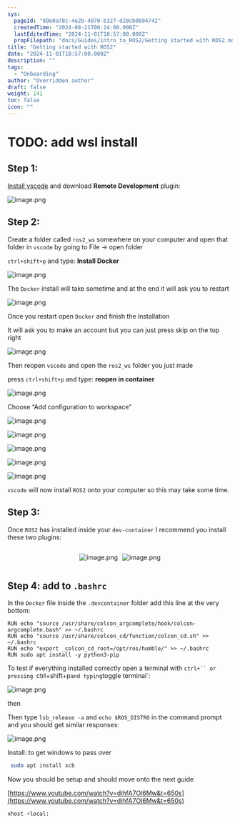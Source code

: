 ```yaml
---
sys:
  pageId: "89e0a78c-4e2b-4070-b327-d28cb0694742"
  createdTime: "2024-08-21T00:24:00.000Z"
  lastEditedTime: "2024-11-01T18:57:00.000Z"
  propFilepath: "docs/Guides/intro_to_ROS2/Getting started with ROS2.md"
title: "Getting started with ROS2"
date: "2024-11-01T18:57:00.000Z"
description: ""
tags:
  - "Onboarding"
author: "Overridden author"
draft: false
weight: 141
toc: false
icon: ""
---
```


# TODO: add wsl install

## Step 1:

[Install vscode](https://code.visualstudio.com/download) and download **Remote Development** plugin:

![image.png](https://prod-files-secure.s3.us-west-2.amazonaws.com/d518164a-d88e-44d1-a4ee-3adb3bd8bce0/efb52993-1881-4a40-b95e-6f020334f022/image.png?X-Amz-Algorithm=AWS4-HMAC-SHA256&X-Amz-Content-Sha256=UNSIGNED-PAYLOAD&X-Amz-Credential=ASIAZI2LB466VXOZRC3X%2F20250406%2Fus-west-2%2Fs3%2Faws4_request&X-Amz-Date=20250406T061055Z&X-Amz-Expires=3600&X-Amz-Security-Token=IQoJb3JpZ2luX2VjEMT%2F%2F%2F%2F%2F%2F%2F%2F%2F%2FwEaCXVzLXdlc3QtMiJHMEUCIQDgMmLn5zCbPY7ewAjDwA4YnsTaOaZ9%2FVVl%2F%2BkOuXRWBQIgKqVFNX2r7fMjNOWDTxyX%2BbFgAl6x2FHxiCtfC1aiqSQq%2FwMIPRAAGgw2Mzc0MjMxODM4MDUiDPXzy7TA9mguWrWPSyrcA5vCCJZTs9p6TJZ%2FguvVfVU3GBmNoP52D4A7YvuOGKfsASCsxanQ9ovtOXDCMFx0%2FeQtVdqqudABVC4djWYDL3m3IsSMqbnzJZIgxtMUVNtPwIUFe7ZYhKkdqi0ytymY0ST4lLt%2FBYf7eWZEtm%2Fbm%2FUmvBE021hVcj%2B3MMeo%2Bew7gxH0DVFsWeoyVmvkWWLdO0OxdYoxl17GJp7DOeKq3cBNM1lsn3tireBm5%2FfzK%2BweVdtlEKjASqR2flLRdvovY9pikXVouh3rnI23woPs72CTgIf3tTKGa75QMIbY9Au1wLEC7os2gK%2FGDww8EiuB5HhpJirC7PJGdzQ8OoJr9Mg1ARUXIraxOA4L00d20zj0qlU9j%2FIHid%2BYwfePRglonO4e%2Fy78g3K0%2BzFAkRNV7Ke%2B9MRoel%2F0B2SrtAhtlogaGbPYb%2FR5LIWPYE31FYCH%2BNQZ2zuPGP3fIre7brETLzkds3alBC9CFcHltNvncjmkjgrc3l7Tq9wPr0yMBArxrxcrlfnD5VJTWyrHymxmGr2rCXzUvlAVY5qLtUmGVK61QjOj9PGWs4z8vpZj5bRd7KrtToLOp6h7k96KDhwHs35jfo66rAjhcVIeC9vUE6Rdr4b%2F1yyHDsV8Aj9sMISAyL8GOqUBbn1PU2Wta96c3npagEBCEJY3kmPUuffz7Z8NBFAeoGX0XM1kiFZvnb1neinWaBmCGxTZ9ULgw7zlM2tEXbo5g53Jk6SNZTSVjSd1054CpnU1enNx2y2EhKgGRG4Ftm57kZ5sV9zU0jeoEQKs5%2FNJP54wZ%2FsC7z%2BDn4vsgTZf1ONYhyNJSRpF7U0m7G%2ByAWjV5UIdRTjpDDdJ74tvX1jXZd4FiHgy&X-Amz-Signature=b2c8bda369b9f1196b3babf9ad9adda501b35864dbbd27a72112d9bd2b238c7b&X-Amz-SignedHeaders=host&x-id=GetObject)

## Step 2:

Create a folder called `ros2_ws` somewhere on your computer and open that folder in `vscode` by going to File → open folder 

`ctrl+shift+p` and type: **Install Docker**

![image.png](https://prod-files-secure.s3.us-west-2.amazonaws.com/d518164a-d88e-44d1-a4ee-3adb3bd8bce0/2269dc0e-1cd5-47ff-bceb-c04ad9b2eab0/image.png?X-Amz-Algorithm=AWS4-HMAC-SHA256&X-Amz-Content-Sha256=UNSIGNED-PAYLOAD&X-Amz-Credential=ASIAZI2LB466VXOZRC3X%2F20250406%2Fus-west-2%2Fs3%2Faws4_request&X-Amz-Date=20250406T061055Z&X-Amz-Expires=3600&X-Amz-Security-Token=IQoJb3JpZ2luX2VjEMT%2F%2F%2F%2F%2F%2F%2F%2F%2F%2FwEaCXVzLXdlc3QtMiJHMEUCIQDgMmLn5zCbPY7ewAjDwA4YnsTaOaZ9%2FVVl%2F%2BkOuXRWBQIgKqVFNX2r7fMjNOWDTxyX%2BbFgAl6x2FHxiCtfC1aiqSQq%2FwMIPRAAGgw2Mzc0MjMxODM4MDUiDPXzy7TA9mguWrWPSyrcA5vCCJZTs9p6TJZ%2FguvVfVU3GBmNoP52D4A7YvuOGKfsASCsxanQ9ovtOXDCMFx0%2FeQtVdqqudABVC4djWYDL3m3IsSMqbnzJZIgxtMUVNtPwIUFe7ZYhKkdqi0ytymY0ST4lLt%2FBYf7eWZEtm%2Fbm%2FUmvBE021hVcj%2B3MMeo%2Bew7gxH0DVFsWeoyVmvkWWLdO0OxdYoxl17GJp7DOeKq3cBNM1lsn3tireBm5%2FfzK%2BweVdtlEKjASqR2flLRdvovY9pikXVouh3rnI23woPs72CTgIf3tTKGa75QMIbY9Au1wLEC7os2gK%2FGDww8EiuB5HhpJirC7PJGdzQ8OoJr9Mg1ARUXIraxOA4L00d20zj0qlU9j%2FIHid%2BYwfePRglonO4e%2Fy78g3K0%2BzFAkRNV7Ke%2B9MRoel%2F0B2SrtAhtlogaGbPYb%2FR5LIWPYE31FYCH%2BNQZ2zuPGP3fIre7brETLzkds3alBC9CFcHltNvncjmkjgrc3l7Tq9wPr0yMBArxrxcrlfnD5VJTWyrHymxmGr2rCXzUvlAVY5qLtUmGVK61QjOj9PGWs4z8vpZj5bRd7KrtToLOp6h7k96KDhwHs35jfo66rAjhcVIeC9vUE6Rdr4b%2F1yyHDsV8Aj9sMISAyL8GOqUBbn1PU2Wta96c3npagEBCEJY3kmPUuffz7Z8NBFAeoGX0XM1kiFZvnb1neinWaBmCGxTZ9ULgw7zlM2tEXbo5g53Jk6SNZTSVjSd1054CpnU1enNx2y2EhKgGRG4Ftm57kZ5sV9zU0jeoEQKs5%2FNJP54wZ%2FsC7z%2BDn4vsgTZf1ONYhyNJSRpF7U0m7G%2ByAWjV5UIdRTjpDDdJ74tvX1jXZd4FiHgy&X-Amz-Signature=3063b3b20f49212faca42ed74d69d64de72973707df79ba620091d43dadba302&X-Amz-SignedHeaders=host&x-id=GetObject)

The `Docker` install will take sometime and at the end it will ask you to restart

![image.png](https://prod-files-secure.s3.us-west-2.amazonaws.com/d518164a-d88e-44d1-a4ee-3adb3bd8bce0/ed233f78-be33-4b1f-b89c-9c346c0e961e/image.png?X-Amz-Algorithm=AWS4-HMAC-SHA256&X-Amz-Content-Sha256=UNSIGNED-PAYLOAD&X-Amz-Credential=ASIAZI2LB466VXOZRC3X%2F20250406%2Fus-west-2%2Fs3%2Faws4_request&X-Amz-Date=20250406T061055Z&X-Amz-Expires=3600&X-Amz-Security-Token=IQoJb3JpZ2luX2VjEMT%2F%2F%2F%2F%2F%2F%2F%2F%2F%2FwEaCXVzLXdlc3QtMiJHMEUCIQDgMmLn5zCbPY7ewAjDwA4YnsTaOaZ9%2FVVl%2F%2BkOuXRWBQIgKqVFNX2r7fMjNOWDTxyX%2BbFgAl6x2FHxiCtfC1aiqSQq%2FwMIPRAAGgw2Mzc0MjMxODM4MDUiDPXzy7TA9mguWrWPSyrcA5vCCJZTs9p6TJZ%2FguvVfVU3GBmNoP52D4A7YvuOGKfsASCsxanQ9ovtOXDCMFx0%2FeQtVdqqudABVC4djWYDL3m3IsSMqbnzJZIgxtMUVNtPwIUFe7ZYhKkdqi0ytymY0ST4lLt%2FBYf7eWZEtm%2Fbm%2FUmvBE021hVcj%2B3MMeo%2Bew7gxH0DVFsWeoyVmvkWWLdO0OxdYoxl17GJp7DOeKq3cBNM1lsn3tireBm5%2FfzK%2BweVdtlEKjASqR2flLRdvovY9pikXVouh3rnI23woPs72CTgIf3tTKGa75QMIbY9Au1wLEC7os2gK%2FGDww8EiuB5HhpJirC7PJGdzQ8OoJr9Mg1ARUXIraxOA4L00d20zj0qlU9j%2FIHid%2BYwfePRglonO4e%2Fy78g3K0%2BzFAkRNV7Ke%2B9MRoel%2F0B2SrtAhtlogaGbPYb%2FR5LIWPYE31FYCH%2BNQZ2zuPGP3fIre7brETLzkds3alBC9CFcHltNvncjmkjgrc3l7Tq9wPr0yMBArxrxcrlfnD5VJTWyrHymxmGr2rCXzUvlAVY5qLtUmGVK61QjOj9PGWs4z8vpZj5bRd7KrtToLOp6h7k96KDhwHs35jfo66rAjhcVIeC9vUE6Rdr4b%2F1yyHDsV8Aj9sMISAyL8GOqUBbn1PU2Wta96c3npagEBCEJY3kmPUuffz7Z8NBFAeoGX0XM1kiFZvnb1neinWaBmCGxTZ9ULgw7zlM2tEXbo5g53Jk6SNZTSVjSd1054CpnU1enNx2y2EhKgGRG4Ftm57kZ5sV9zU0jeoEQKs5%2FNJP54wZ%2FsC7z%2BDn4vsgTZf1ONYhyNJSRpF7U0m7G%2ByAWjV5UIdRTjpDDdJ74tvX1jXZd4FiHgy&X-Amz-Signature=e483a88ef1efa0d0e458333ff3c0ff338eb3617b866c7e58a575352f4758d690&X-Amz-SignedHeaders=host&x-id=GetObject)

Once you restart open `Docker` and finish the installation

It will ask you to make an account but you can just press skip on the top right

![image.png](https://prod-files-secure.s3.us-west-2.amazonaws.com/d518164a-d88e-44d1-a4ee-3adb3bd8bce0/21010ad9-1659-4fd9-9f59-9932a09b2a3d/image.png?X-Amz-Algorithm=AWS4-HMAC-SHA256&X-Amz-Content-Sha256=UNSIGNED-PAYLOAD&X-Amz-Credential=ASIAZI2LB466VXOZRC3X%2F20250406%2Fus-west-2%2Fs3%2Faws4_request&X-Amz-Date=20250406T061055Z&X-Amz-Expires=3600&X-Amz-Security-Token=IQoJb3JpZ2luX2VjEMT%2F%2F%2F%2F%2F%2F%2F%2F%2F%2FwEaCXVzLXdlc3QtMiJHMEUCIQDgMmLn5zCbPY7ewAjDwA4YnsTaOaZ9%2FVVl%2F%2BkOuXRWBQIgKqVFNX2r7fMjNOWDTxyX%2BbFgAl6x2FHxiCtfC1aiqSQq%2FwMIPRAAGgw2Mzc0MjMxODM4MDUiDPXzy7TA9mguWrWPSyrcA5vCCJZTs9p6TJZ%2FguvVfVU3GBmNoP52D4A7YvuOGKfsASCsxanQ9ovtOXDCMFx0%2FeQtVdqqudABVC4djWYDL3m3IsSMqbnzJZIgxtMUVNtPwIUFe7ZYhKkdqi0ytymY0ST4lLt%2FBYf7eWZEtm%2Fbm%2FUmvBE021hVcj%2B3MMeo%2Bew7gxH0DVFsWeoyVmvkWWLdO0OxdYoxl17GJp7DOeKq3cBNM1lsn3tireBm5%2FfzK%2BweVdtlEKjASqR2flLRdvovY9pikXVouh3rnI23woPs72CTgIf3tTKGa75QMIbY9Au1wLEC7os2gK%2FGDww8EiuB5HhpJirC7PJGdzQ8OoJr9Mg1ARUXIraxOA4L00d20zj0qlU9j%2FIHid%2BYwfePRglonO4e%2Fy78g3K0%2BzFAkRNV7Ke%2B9MRoel%2F0B2SrtAhtlogaGbPYb%2FR5LIWPYE31FYCH%2BNQZ2zuPGP3fIre7brETLzkds3alBC9CFcHltNvncjmkjgrc3l7Tq9wPr0yMBArxrxcrlfnD5VJTWyrHymxmGr2rCXzUvlAVY5qLtUmGVK61QjOj9PGWs4z8vpZj5bRd7KrtToLOp6h7k96KDhwHs35jfo66rAjhcVIeC9vUE6Rdr4b%2F1yyHDsV8Aj9sMISAyL8GOqUBbn1PU2Wta96c3npagEBCEJY3kmPUuffz7Z8NBFAeoGX0XM1kiFZvnb1neinWaBmCGxTZ9ULgw7zlM2tEXbo5g53Jk6SNZTSVjSd1054CpnU1enNx2y2EhKgGRG4Ftm57kZ5sV9zU0jeoEQKs5%2FNJP54wZ%2FsC7z%2BDn4vsgTZf1ONYhyNJSRpF7U0m7G%2ByAWjV5UIdRTjpDDdJ74tvX1jXZd4FiHgy&X-Amz-Signature=c8133452ce1d27bae869bff85777d299ce02a767d19fe621aabe0e404dc3a89c&X-Amz-SignedHeaders=host&x-id=GetObject)

Then reopen `vscode` and open the `ros2_ws` folder you just made

press `ctrl+shift+p` and type: **reopen in container**

![image.png](https://prod-files-secure.s3.us-west-2.amazonaws.com/d518164a-d88e-44d1-a4ee-3adb3bd8bce0/4e93b8c2-41ad-488c-8095-c74205196118/image.png?X-Amz-Algorithm=AWS4-HMAC-SHA256&X-Amz-Content-Sha256=UNSIGNED-PAYLOAD&X-Amz-Credential=ASIAZI2LB466VXOZRC3X%2F20250406%2Fus-west-2%2Fs3%2Faws4_request&X-Amz-Date=20250406T061055Z&X-Amz-Expires=3600&X-Amz-Security-Token=IQoJb3JpZ2luX2VjEMT%2F%2F%2F%2F%2F%2F%2F%2F%2F%2FwEaCXVzLXdlc3QtMiJHMEUCIQDgMmLn5zCbPY7ewAjDwA4YnsTaOaZ9%2FVVl%2F%2BkOuXRWBQIgKqVFNX2r7fMjNOWDTxyX%2BbFgAl6x2FHxiCtfC1aiqSQq%2FwMIPRAAGgw2Mzc0MjMxODM4MDUiDPXzy7TA9mguWrWPSyrcA5vCCJZTs9p6TJZ%2FguvVfVU3GBmNoP52D4A7YvuOGKfsASCsxanQ9ovtOXDCMFx0%2FeQtVdqqudABVC4djWYDL3m3IsSMqbnzJZIgxtMUVNtPwIUFe7ZYhKkdqi0ytymY0ST4lLt%2FBYf7eWZEtm%2Fbm%2FUmvBE021hVcj%2B3MMeo%2Bew7gxH0DVFsWeoyVmvkWWLdO0OxdYoxl17GJp7DOeKq3cBNM1lsn3tireBm5%2FfzK%2BweVdtlEKjASqR2flLRdvovY9pikXVouh3rnI23woPs72CTgIf3tTKGa75QMIbY9Au1wLEC7os2gK%2FGDww8EiuB5HhpJirC7PJGdzQ8OoJr9Mg1ARUXIraxOA4L00d20zj0qlU9j%2FIHid%2BYwfePRglonO4e%2Fy78g3K0%2BzFAkRNV7Ke%2B9MRoel%2F0B2SrtAhtlogaGbPYb%2FR5LIWPYE31FYCH%2BNQZ2zuPGP3fIre7brETLzkds3alBC9CFcHltNvncjmkjgrc3l7Tq9wPr0yMBArxrxcrlfnD5VJTWyrHymxmGr2rCXzUvlAVY5qLtUmGVK61QjOj9PGWs4z8vpZj5bRd7KrtToLOp6h7k96KDhwHs35jfo66rAjhcVIeC9vUE6Rdr4b%2F1yyHDsV8Aj9sMISAyL8GOqUBbn1PU2Wta96c3npagEBCEJY3kmPUuffz7Z8NBFAeoGX0XM1kiFZvnb1neinWaBmCGxTZ9ULgw7zlM2tEXbo5g53Jk6SNZTSVjSd1054CpnU1enNx2y2EhKgGRG4Ftm57kZ5sV9zU0jeoEQKs5%2FNJP54wZ%2FsC7z%2BDn4vsgTZf1ONYhyNJSRpF7U0m7G%2ByAWjV5UIdRTjpDDdJ74tvX1jXZd4FiHgy&X-Amz-Signature=facf818f6b0cdbf3e6abfb359ec6b437da70e0733badfeca8459972082c01ae4&X-Amz-SignedHeaders=host&x-id=GetObject)

Choose “Add configuration to workspace”

![image.png](https://prod-files-secure.s3.us-west-2.amazonaws.com/d518164a-d88e-44d1-a4ee-3adb3bd8bce0/9560b282-5060-4989-ba37-97e7b2c22476/image.png?X-Amz-Algorithm=AWS4-HMAC-SHA256&X-Amz-Content-Sha256=UNSIGNED-PAYLOAD&X-Amz-Credential=ASIAZI2LB466VXOZRC3X%2F20250406%2Fus-west-2%2Fs3%2Faws4_request&X-Amz-Date=20250406T061055Z&X-Amz-Expires=3600&X-Amz-Security-Token=IQoJb3JpZ2luX2VjEMT%2F%2F%2F%2F%2F%2F%2F%2F%2F%2FwEaCXVzLXdlc3QtMiJHMEUCIQDgMmLn5zCbPY7ewAjDwA4YnsTaOaZ9%2FVVl%2F%2BkOuXRWBQIgKqVFNX2r7fMjNOWDTxyX%2BbFgAl6x2FHxiCtfC1aiqSQq%2FwMIPRAAGgw2Mzc0MjMxODM4MDUiDPXzy7TA9mguWrWPSyrcA5vCCJZTs9p6TJZ%2FguvVfVU3GBmNoP52D4A7YvuOGKfsASCsxanQ9ovtOXDCMFx0%2FeQtVdqqudABVC4djWYDL3m3IsSMqbnzJZIgxtMUVNtPwIUFe7ZYhKkdqi0ytymY0ST4lLt%2FBYf7eWZEtm%2Fbm%2FUmvBE021hVcj%2B3MMeo%2Bew7gxH0DVFsWeoyVmvkWWLdO0OxdYoxl17GJp7DOeKq3cBNM1lsn3tireBm5%2FfzK%2BweVdtlEKjASqR2flLRdvovY9pikXVouh3rnI23woPs72CTgIf3tTKGa75QMIbY9Au1wLEC7os2gK%2FGDww8EiuB5HhpJirC7PJGdzQ8OoJr9Mg1ARUXIraxOA4L00d20zj0qlU9j%2FIHid%2BYwfePRglonO4e%2Fy78g3K0%2BzFAkRNV7Ke%2B9MRoel%2F0B2SrtAhtlogaGbPYb%2FR5LIWPYE31FYCH%2BNQZ2zuPGP3fIre7brETLzkds3alBC9CFcHltNvncjmkjgrc3l7Tq9wPr0yMBArxrxcrlfnD5VJTWyrHymxmGr2rCXzUvlAVY5qLtUmGVK61QjOj9PGWs4z8vpZj5bRd7KrtToLOp6h7k96KDhwHs35jfo66rAjhcVIeC9vUE6Rdr4b%2F1yyHDsV8Aj9sMISAyL8GOqUBbn1PU2Wta96c3npagEBCEJY3kmPUuffz7Z8NBFAeoGX0XM1kiFZvnb1neinWaBmCGxTZ9ULgw7zlM2tEXbo5g53Jk6SNZTSVjSd1054CpnU1enNx2y2EhKgGRG4Ftm57kZ5sV9zU0jeoEQKs5%2FNJP54wZ%2FsC7z%2BDn4vsgTZf1ONYhyNJSRpF7U0m7G%2ByAWjV5UIdRTjpDDdJ74tvX1jXZd4FiHgy&X-Amz-Signature=4a6e5db54998c239e09c50d37ddfebe33ea1d1713ed4561823b25f6deb62b585&X-Amz-SignedHeaders=host&x-id=GetObject)

![image.png](https://prod-files-secure.s3.us-west-2.amazonaws.com/d518164a-d88e-44d1-a4ee-3adb3bd8bce0/2ee63f81-886b-48e8-a553-dc6e5eac99e4/image.png?X-Amz-Algorithm=AWS4-HMAC-SHA256&X-Amz-Content-Sha256=UNSIGNED-PAYLOAD&X-Amz-Credential=ASIAZI2LB466VXOZRC3X%2F20250406%2Fus-west-2%2Fs3%2Faws4_request&X-Amz-Date=20250406T061055Z&X-Amz-Expires=3600&X-Amz-Security-Token=IQoJb3JpZ2luX2VjEMT%2F%2F%2F%2F%2F%2F%2F%2F%2F%2FwEaCXVzLXdlc3QtMiJHMEUCIQDgMmLn5zCbPY7ewAjDwA4YnsTaOaZ9%2FVVl%2F%2BkOuXRWBQIgKqVFNX2r7fMjNOWDTxyX%2BbFgAl6x2FHxiCtfC1aiqSQq%2FwMIPRAAGgw2Mzc0MjMxODM4MDUiDPXzy7TA9mguWrWPSyrcA5vCCJZTs9p6TJZ%2FguvVfVU3GBmNoP52D4A7YvuOGKfsASCsxanQ9ovtOXDCMFx0%2FeQtVdqqudABVC4djWYDL3m3IsSMqbnzJZIgxtMUVNtPwIUFe7ZYhKkdqi0ytymY0ST4lLt%2FBYf7eWZEtm%2Fbm%2FUmvBE021hVcj%2B3MMeo%2Bew7gxH0DVFsWeoyVmvkWWLdO0OxdYoxl17GJp7DOeKq3cBNM1lsn3tireBm5%2FfzK%2BweVdtlEKjASqR2flLRdvovY9pikXVouh3rnI23woPs72CTgIf3tTKGa75QMIbY9Au1wLEC7os2gK%2FGDww8EiuB5HhpJirC7PJGdzQ8OoJr9Mg1ARUXIraxOA4L00d20zj0qlU9j%2FIHid%2BYwfePRglonO4e%2Fy78g3K0%2BzFAkRNV7Ke%2B9MRoel%2F0B2SrtAhtlogaGbPYb%2FR5LIWPYE31FYCH%2BNQZ2zuPGP3fIre7brETLzkds3alBC9CFcHltNvncjmkjgrc3l7Tq9wPr0yMBArxrxcrlfnD5VJTWyrHymxmGr2rCXzUvlAVY5qLtUmGVK61QjOj9PGWs4z8vpZj5bRd7KrtToLOp6h7k96KDhwHs35jfo66rAjhcVIeC9vUE6Rdr4b%2F1yyHDsV8Aj9sMISAyL8GOqUBbn1PU2Wta96c3npagEBCEJY3kmPUuffz7Z8NBFAeoGX0XM1kiFZvnb1neinWaBmCGxTZ9ULgw7zlM2tEXbo5g53Jk6SNZTSVjSd1054CpnU1enNx2y2EhKgGRG4Ftm57kZ5sV9zU0jeoEQKs5%2FNJP54wZ%2FsC7z%2BDn4vsgTZf1ONYhyNJSRpF7U0m7G%2ByAWjV5UIdRTjpDDdJ74tvX1jXZd4FiHgy&X-Amz-Signature=258e6552c7180858c5d4acbc70850b32745ac70dca44cacdae01843395c9612a&X-Amz-SignedHeaders=host&x-id=GetObject)

![image.png](https://prod-files-secure.s3.us-west-2.amazonaws.com/d518164a-d88e-44d1-a4ee-3adb3bd8bce0/ae1580b2-b048-407e-aed9-b584224a7a04/image.png?X-Amz-Algorithm=AWS4-HMAC-SHA256&X-Amz-Content-Sha256=UNSIGNED-PAYLOAD&X-Amz-Credential=ASIAZI2LB466VXOZRC3X%2F20250406%2Fus-west-2%2Fs3%2Faws4_request&X-Amz-Date=20250406T061055Z&X-Amz-Expires=3600&X-Amz-Security-Token=IQoJb3JpZ2luX2VjEMT%2F%2F%2F%2F%2F%2F%2F%2F%2F%2FwEaCXVzLXdlc3QtMiJHMEUCIQDgMmLn5zCbPY7ewAjDwA4YnsTaOaZ9%2FVVl%2F%2BkOuXRWBQIgKqVFNX2r7fMjNOWDTxyX%2BbFgAl6x2FHxiCtfC1aiqSQq%2FwMIPRAAGgw2Mzc0MjMxODM4MDUiDPXzy7TA9mguWrWPSyrcA5vCCJZTs9p6TJZ%2FguvVfVU3GBmNoP52D4A7YvuOGKfsASCsxanQ9ovtOXDCMFx0%2FeQtVdqqudABVC4djWYDL3m3IsSMqbnzJZIgxtMUVNtPwIUFe7ZYhKkdqi0ytymY0ST4lLt%2FBYf7eWZEtm%2Fbm%2FUmvBE021hVcj%2B3MMeo%2Bew7gxH0DVFsWeoyVmvkWWLdO0OxdYoxl17GJp7DOeKq3cBNM1lsn3tireBm5%2FfzK%2BweVdtlEKjASqR2flLRdvovY9pikXVouh3rnI23woPs72CTgIf3tTKGa75QMIbY9Au1wLEC7os2gK%2FGDww8EiuB5HhpJirC7PJGdzQ8OoJr9Mg1ARUXIraxOA4L00d20zj0qlU9j%2FIHid%2BYwfePRglonO4e%2Fy78g3K0%2BzFAkRNV7Ke%2B9MRoel%2F0B2SrtAhtlogaGbPYb%2FR5LIWPYE31FYCH%2BNQZ2zuPGP3fIre7brETLzkds3alBC9CFcHltNvncjmkjgrc3l7Tq9wPr0yMBArxrxcrlfnD5VJTWyrHymxmGr2rCXzUvlAVY5qLtUmGVK61QjOj9PGWs4z8vpZj5bRd7KrtToLOp6h7k96KDhwHs35jfo66rAjhcVIeC9vUE6Rdr4b%2F1yyHDsV8Aj9sMISAyL8GOqUBbn1PU2Wta96c3npagEBCEJY3kmPUuffz7Z8NBFAeoGX0XM1kiFZvnb1neinWaBmCGxTZ9ULgw7zlM2tEXbo5g53Jk6SNZTSVjSd1054CpnU1enNx2y2EhKgGRG4Ftm57kZ5sV9zU0jeoEQKs5%2FNJP54wZ%2FsC7z%2BDn4vsgTZf1ONYhyNJSRpF7U0m7G%2ByAWjV5UIdRTjpDDdJ74tvX1jXZd4FiHgy&X-Amz-Signature=38e51cbc0ecc4aacef4687064d6fd7a3c3dc47717798b55df7ec3a3974b64068&X-Amz-SignedHeaders=host&x-id=GetObject)

![image.png](https://prod-files-secure.s3.us-west-2.amazonaws.com/d518164a-d88e-44d1-a4ee-3adb3bd8bce0/53255b28-f75e-430f-b9e3-c0ac8577e42b/image.png?X-Amz-Algorithm=AWS4-HMAC-SHA256&X-Amz-Content-Sha256=UNSIGNED-PAYLOAD&X-Amz-Credential=ASIAZI2LB466VXOZRC3X%2F20250406%2Fus-west-2%2Fs3%2Faws4_request&X-Amz-Date=20250406T061055Z&X-Amz-Expires=3600&X-Amz-Security-Token=IQoJb3JpZ2luX2VjEMT%2F%2F%2F%2F%2F%2F%2F%2F%2F%2FwEaCXVzLXdlc3QtMiJHMEUCIQDgMmLn5zCbPY7ewAjDwA4YnsTaOaZ9%2FVVl%2F%2BkOuXRWBQIgKqVFNX2r7fMjNOWDTxyX%2BbFgAl6x2FHxiCtfC1aiqSQq%2FwMIPRAAGgw2Mzc0MjMxODM4MDUiDPXzy7TA9mguWrWPSyrcA5vCCJZTs9p6TJZ%2FguvVfVU3GBmNoP52D4A7YvuOGKfsASCsxanQ9ovtOXDCMFx0%2FeQtVdqqudABVC4djWYDL3m3IsSMqbnzJZIgxtMUVNtPwIUFe7ZYhKkdqi0ytymY0ST4lLt%2FBYf7eWZEtm%2Fbm%2FUmvBE021hVcj%2B3MMeo%2Bew7gxH0DVFsWeoyVmvkWWLdO0OxdYoxl17GJp7DOeKq3cBNM1lsn3tireBm5%2FfzK%2BweVdtlEKjASqR2flLRdvovY9pikXVouh3rnI23woPs72CTgIf3tTKGa75QMIbY9Au1wLEC7os2gK%2FGDww8EiuB5HhpJirC7PJGdzQ8OoJr9Mg1ARUXIraxOA4L00d20zj0qlU9j%2FIHid%2BYwfePRglonO4e%2Fy78g3K0%2BzFAkRNV7Ke%2B9MRoel%2F0B2SrtAhtlogaGbPYb%2FR5LIWPYE31FYCH%2BNQZ2zuPGP3fIre7brETLzkds3alBC9CFcHltNvncjmkjgrc3l7Tq9wPr0yMBArxrxcrlfnD5VJTWyrHymxmGr2rCXzUvlAVY5qLtUmGVK61QjOj9PGWs4z8vpZj5bRd7KrtToLOp6h7k96KDhwHs35jfo66rAjhcVIeC9vUE6Rdr4b%2F1yyHDsV8Aj9sMISAyL8GOqUBbn1PU2Wta96c3npagEBCEJY3kmPUuffz7Z8NBFAeoGX0XM1kiFZvnb1neinWaBmCGxTZ9ULgw7zlM2tEXbo5g53Jk6SNZTSVjSd1054CpnU1enNx2y2EhKgGRG4Ftm57kZ5sV9zU0jeoEQKs5%2FNJP54wZ%2FsC7z%2BDn4vsgTZf1ONYhyNJSRpF7U0m7G%2ByAWjV5UIdRTjpDDdJ74tvX1jXZd4FiHgy&X-Amz-Signature=41d0277f46344e6c6bedf64bcbd9eba807a72ed3ea156e1a08df021f1898ba38&X-Amz-SignedHeaders=host&x-id=GetObject)

![image.png](https://prod-files-secure.s3.us-west-2.amazonaws.com/d518164a-d88e-44d1-a4ee-3adb3bd8bce0/7c562767-5af9-4ffb-97d1-327bcdf4ee00/image.png?X-Amz-Algorithm=AWS4-HMAC-SHA256&X-Amz-Content-Sha256=UNSIGNED-PAYLOAD&X-Amz-Credential=ASIAZI2LB466VXOZRC3X%2F20250406%2Fus-west-2%2Fs3%2Faws4_request&X-Amz-Date=20250406T061055Z&X-Amz-Expires=3600&X-Amz-Security-Token=IQoJb3JpZ2luX2VjEMT%2F%2F%2F%2F%2F%2F%2F%2F%2F%2FwEaCXVzLXdlc3QtMiJHMEUCIQDgMmLn5zCbPY7ewAjDwA4YnsTaOaZ9%2FVVl%2F%2BkOuXRWBQIgKqVFNX2r7fMjNOWDTxyX%2BbFgAl6x2FHxiCtfC1aiqSQq%2FwMIPRAAGgw2Mzc0MjMxODM4MDUiDPXzy7TA9mguWrWPSyrcA5vCCJZTs9p6TJZ%2FguvVfVU3GBmNoP52D4A7YvuOGKfsASCsxanQ9ovtOXDCMFx0%2FeQtVdqqudABVC4djWYDL3m3IsSMqbnzJZIgxtMUVNtPwIUFe7ZYhKkdqi0ytymY0ST4lLt%2FBYf7eWZEtm%2Fbm%2FUmvBE021hVcj%2B3MMeo%2Bew7gxH0DVFsWeoyVmvkWWLdO0OxdYoxl17GJp7DOeKq3cBNM1lsn3tireBm5%2FfzK%2BweVdtlEKjASqR2flLRdvovY9pikXVouh3rnI23woPs72CTgIf3tTKGa75QMIbY9Au1wLEC7os2gK%2FGDww8EiuB5HhpJirC7PJGdzQ8OoJr9Mg1ARUXIraxOA4L00d20zj0qlU9j%2FIHid%2BYwfePRglonO4e%2Fy78g3K0%2BzFAkRNV7Ke%2B9MRoel%2F0B2SrtAhtlogaGbPYb%2FR5LIWPYE31FYCH%2BNQZ2zuPGP3fIre7brETLzkds3alBC9CFcHltNvncjmkjgrc3l7Tq9wPr0yMBArxrxcrlfnD5VJTWyrHymxmGr2rCXzUvlAVY5qLtUmGVK61QjOj9PGWs4z8vpZj5bRd7KrtToLOp6h7k96KDhwHs35jfo66rAjhcVIeC9vUE6Rdr4b%2F1yyHDsV8Aj9sMISAyL8GOqUBbn1PU2Wta96c3npagEBCEJY3kmPUuffz7Z8NBFAeoGX0XM1kiFZvnb1neinWaBmCGxTZ9ULgw7zlM2tEXbo5g53Jk6SNZTSVjSd1054CpnU1enNx2y2EhKgGRG4Ftm57kZ5sV9zU0jeoEQKs5%2FNJP54wZ%2FsC7z%2BDn4vsgTZf1ONYhyNJSRpF7U0m7G%2ByAWjV5UIdRTjpDDdJ74tvX1jXZd4FiHgy&X-Amz-Signature=ac3f6bbf173d3971904396a49839266120d3f878acc4a0479f628df15fd1b20d&X-Amz-SignedHeaders=host&x-id=GetObject)

`vscode` will now install `ROS2` onto your computer so this may take some time.

## Step 3:

Once `ROS2` has installed inside your `dev-container` I recommend you install these two plugins:

<div style="display: flex;flex-direction: row; column-gap:10px; max-width: 630px;justify-content: center;">
<div>

![image.png](https://prod-files-secure.s3.us-west-2.amazonaws.com/d518164a-d88e-44d1-a4ee-3adb3bd8bce0/3fc3d550-5a54-4ba1-ba6b-faa01cdb7369/image.png?X-Amz-Algorithm=AWS4-HMAC-SHA256&X-Amz-Content-Sha256=UNSIGNED-PAYLOAD&X-Amz-Credential=ASIAZI2LB4666UMTIRHL%2F20250406%2Fus-west-2%2Fs3%2Faws4_request&X-Amz-Date=20250406T061057Z&X-Amz-Expires=3600&X-Amz-Security-Token=IQoJb3JpZ2luX2VjEMT%2F%2F%2F%2F%2F%2F%2F%2F%2F%2FwEaCXVzLXdlc3QtMiJHMEUCIQC6PyKBIFPI5k1twU304UnZXcPzSf8V5Uog0qBoD8beygIgDEGT7iMeEt59WyVAUFP6JB%2F9Bymr7UgGGlcDU4yzRRwq%2FwMIPRAAGgw2Mzc0MjMxODM4MDUiDMqxSfdn%2FudmfCkWGircA%2B1tPP2M6%2BpW4VXtMLVF1khcFxY4V0uFjOZ9bZRHv1B8k0Ntn11ElpQ0qtscXO%2Fc0Bu5OyeiYk9iTrrMzvBTc5Avi%2FGhwtwF9SF9E7w2oRAntFtr9mmgt1Ky7L7umBEyu4PMKsg2MsT17r8i59CU9FVUVwu17FK%2FeNjE6Oyrh7I3cXQvAOaIi%2Bo1qRtTYe%2BO4gWjK2o7rekcjEy655d%2B4AmJ1pei0kQ7MNY8uNRfa9vdGPuUNmWyYMMWOpyXFrs3pT%2Bi%2BOU54CVsM7yUgD3xEt1w9nA3pSoelra%2FqJ0Df%2FnYsq0rWON2hvVzm6%2Bo99pfUe9HYZ%2F29nAv5yWwY%2FLu9dPcTbO7kBuFm%2FL4JAx2hRwZYFwp%2B9wRLCr6YsPYvshYCCnzN1ssy0Kys7o3uWHBXx1rsQZ9ed30dfk9ordzKbxtVsT7VlAsZeL%2FNzhmFkJNb%2Bl5SqIfG53WIlmdP7IGYFiDi85dYCPpNNAR0eG%2FJomVIw5GvwzwkKKjf4EoAwuRjnZH6QZ8GMFOQnxpcWPgwPCtnxVndNX33RzH86SfAIX8kSaat4gUa5nkH7Qtkq%2BbpzGNklwVr3XNBjnQIYZwAkoA1%2FBpWBAfLmkSiojfRvmh8XpkIZlf9KndYZDZMKqAyL8GOqUBZ51uhxL37o85yot8yHtMQ%2BuNJlVVlrZZ%2B9FyPd2JpmSitb8lliesgwCYjzxXEnAVMgBhWNvMCBNtU0gZODaG0VkoX8TIvQn0MacSB5tyW4t8YxK97VKa%2F1yWwV7bG4XkZMx4Z6NbvLctQu0GtGdOLj11VRGGlswShU00avyF%2FpCttGHfrw7siAVa46%2FOj4lEGM0GdEo4c4FB1CkiGyHDdEG5eTM5&X-Amz-Signature=50da3504fc18704c53825ca0a71f9f75b5d575dc987e4df27432cae0e349a8a7&X-Amz-SignedHeaders=host&x-id=GetObject)

</div>
<div>

![image.png](https://prod-files-secure.s3.us-west-2.amazonaws.com/d518164a-d88e-44d1-a4ee-3adb3bd8bce0/d994cc66-13c2-4093-a5a3-f84cf4601a82/image.png?X-Amz-Algorithm=AWS4-HMAC-SHA256&X-Amz-Content-Sha256=UNSIGNED-PAYLOAD&X-Amz-Credential=ASIAZI2LB4666RYSYA2H%2F20250406%2Fus-west-2%2Fs3%2Faws4_request&X-Amz-Date=20250406T061057Z&X-Amz-Expires=3600&X-Amz-Security-Token=IQoJb3JpZ2luX2VjEMT%2F%2F%2F%2F%2F%2F%2F%2F%2F%2FwEaCXVzLXdlc3QtMiJHMEUCIQCJNAZ%2BPS7iA4nPXBGR6qgD9a1r5VWatmtUK6%2FAl3bJLgIgf38vQOBI42UV883PZJwW3MCukAhYfqpQPdMVnm5bCK4q%2FwMIPRAAGgw2Mzc0MjMxODM4MDUiDP4PPpD9BsYXWmNbTyrcA4eGU%2BiFsGFj%2Fw5IkahSD3cA3gh6FvSNScuD1NmUkQ2i1n1ggG%2FJ6%2BdpueSHpAjDnKvXTagfWtB9KRZzYwESVPV4LCaifCGk9%2BZiVt6P3%2Bs06aRp0tVLWjKnULtMMU4SKpZtYsfH9BEYaiBJRmP4ooDf71j1v7negyJEjiYtWhXZYT3H8SIeSSl%2FsveIkoNk%2B%2FOYoBCDigM2NbG0oG26pBCSeiSWQH2FOTOrelPcE%2FsKNcSn%2F8XFEBgj3yjFyLE2WjOiul7GYJgfbVFJQQMT1TPB2TwKGIsM7NnGcVuyZqhjAXN09u%2B%2FkGfhsmdb72j8sAFvgF6AWr%2F93PJzNCfWedjQWdD7hYDK3YAQ61KA3qtjcH6RQU4uPb88u2Wv%2BljSF5Otk%2BDLysNvt9nlt0Errhod4frMRn4TGYYEBaCpgB3vbB19c3%2FWbgtuh5%2BcUnTphFwpnQzLc6Uwyovu50s6G4%2FIfCTMROLzaMQpxVXb6Yu8ahmYQ9CVqGEGPXad6vqAzpiaQzq1G4oWkBKTpaMU7bcrazhp5OgnrdnEpv7r9CDECqS9uXfvIRtnDCCUONzINmjVr0lSKV9alfaemjb0k70AbFcqEHBRwzVighPiafQPv1ouigLR9zCH4hsBMNyAyL8GOqUBP1krW41TmFBprV8LeRDSFq6q6U4woo1JzOnxfdWWggn1stx%2B6EDpU9Tx7xtV7iRI1Fw3u3Sh5hGAQgi6KHDUffvYZQgcHoB55NrTYYqKxUmPu8eFOLdG54ix6VuX5hA2d0WOrNBZ85hZZNsBQnPIDqwNTSI7ad%2BeXzDW4eRefKekoNQAuymdMmQlJ7xSDzw9%2B0frunYK%2FE7VpOKALCVtq03DJz2d&X-Amz-Signature=1910d37367d6a69e0d31a8e24f6e2e11da596ba4f8ea3d7aaea49b47c1e0428f&X-Amz-SignedHeaders=host&x-id=GetObject)

</div>
</div>

## Step 4: add to `.bashrc`

In the `Docker` file inside the `.devcontainer` folder add this line at the very bottom: 

```docker
RUN echo "source /usr/share/colcon_argcomplete/hook/colcon-argcomplete.bash" >> ~/.bashrc
RUN echo "source /usr/share/colcon_cd/function/colcon_cd.sh" >> ~/.bashrc
RUN echo "export _colcon_cd_root=/opt/ros/humble/" >> ~/.bashrc
RUN sudo apt install -y python3-pip 
```

To test if everything installed correctly open a terminal with `ctrl+`` or pressing `ctrl+shift+p` and typing `toggle terminal`:

![image.png](https://prod-files-secure.s3.us-west-2.amazonaws.com/d518164a-d88e-44d1-a4ee-3adb3bd8bce0/6a4943d8-b04e-4c02-9a58-775f3384d1a5/image.png?X-Amz-Algorithm=AWS4-HMAC-SHA256&X-Amz-Content-Sha256=UNSIGNED-PAYLOAD&X-Amz-Credential=ASIAZI2LB466VXOZRC3X%2F20250406%2Fus-west-2%2Fs3%2Faws4_request&X-Amz-Date=20250406T061055Z&X-Amz-Expires=3600&X-Amz-Security-Token=IQoJb3JpZ2luX2VjEMT%2F%2F%2F%2F%2F%2F%2F%2F%2F%2FwEaCXVzLXdlc3QtMiJHMEUCIQDgMmLn5zCbPY7ewAjDwA4YnsTaOaZ9%2FVVl%2F%2BkOuXRWBQIgKqVFNX2r7fMjNOWDTxyX%2BbFgAl6x2FHxiCtfC1aiqSQq%2FwMIPRAAGgw2Mzc0MjMxODM4MDUiDPXzy7TA9mguWrWPSyrcA5vCCJZTs9p6TJZ%2FguvVfVU3GBmNoP52D4A7YvuOGKfsASCsxanQ9ovtOXDCMFx0%2FeQtVdqqudABVC4djWYDL3m3IsSMqbnzJZIgxtMUVNtPwIUFe7ZYhKkdqi0ytymY0ST4lLt%2FBYf7eWZEtm%2Fbm%2FUmvBE021hVcj%2B3MMeo%2Bew7gxH0DVFsWeoyVmvkWWLdO0OxdYoxl17GJp7DOeKq3cBNM1lsn3tireBm5%2FfzK%2BweVdtlEKjASqR2flLRdvovY9pikXVouh3rnI23woPs72CTgIf3tTKGa75QMIbY9Au1wLEC7os2gK%2FGDww8EiuB5HhpJirC7PJGdzQ8OoJr9Mg1ARUXIraxOA4L00d20zj0qlU9j%2FIHid%2BYwfePRglonO4e%2Fy78g3K0%2BzFAkRNV7Ke%2B9MRoel%2F0B2SrtAhtlogaGbPYb%2FR5LIWPYE31FYCH%2BNQZ2zuPGP3fIre7brETLzkds3alBC9CFcHltNvncjmkjgrc3l7Tq9wPr0yMBArxrxcrlfnD5VJTWyrHymxmGr2rCXzUvlAVY5qLtUmGVK61QjOj9PGWs4z8vpZj5bRd7KrtToLOp6h7k96KDhwHs35jfo66rAjhcVIeC9vUE6Rdr4b%2F1yyHDsV8Aj9sMISAyL8GOqUBbn1PU2Wta96c3npagEBCEJY3kmPUuffz7Z8NBFAeoGX0XM1kiFZvnb1neinWaBmCGxTZ9ULgw7zlM2tEXbo5g53Jk6SNZTSVjSd1054CpnU1enNx2y2EhKgGRG4Ftm57kZ5sV9zU0jeoEQKs5%2FNJP54wZ%2FsC7z%2BDn4vsgTZf1ONYhyNJSRpF7U0m7G%2ByAWjV5UIdRTjpDDdJ74tvX1jXZd4FiHgy&X-Amz-Signature=b5c1b953798464079353b7f94c6b2e16cf16b86ca0196250f87c6d7087e01a2d&X-Amz-SignedHeaders=host&x-id=GetObject)

then 

Then type `lsb_release -a` and `echo $ROS_DISTRO` in the command prompt and you should get similar responses:

![image.png](https://prod-files-secure.s3.us-west-2.amazonaws.com/d518164a-d88e-44d1-a4ee-3adb3bd8bce0/3e635dec-a805-4e85-8b9e-d000e5b71a4e/image.png?X-Amz-Algorithm=AWS4-HMAC-SHA256&X-Amz-Content-Sha256=UNSIGNED-PAYLOAD&X-Amz-Credential=ASIAZI2LB466VXOZRC3X%2F20250406%2Fus-west-2%2Fs3%2Faws4_request&X-Amz-Date=20250406T061055Z&X-Amz-Expires=3600&X-Amz-Security-Token=IQoJb3JpZ2luX2VjEMT%2F%2F%2F%2F%2F%2F%2F%2F%2F%2FwEaCXVzLXdlc3QtMiJHMEUCIQDgMmLn5zCbPY7ewAjDwA4YnsTaOaZ9%2FVVl%2F%2BkOuXRWBQIgKqVFNX2r7fMjNOWDTxyX%2BbFgAl6x2FHxiCtfC1aiqSQq%2FwMIPRAAGgw2Mzc0MjMxODM4MDUiDPXzy7TA9mguWrWPSyrcA5vCCJZTs9p6TJZ%2FguvVfVU3GBmNoP52D4A7YvuOGKfsASCsxanQ9ovtOXDCMFx0%2FeQtVdqqudABVC4djWYDL3m3IsSMqbnzJZIgxtMUVNtPwIUFe7ZYhKkdqi0ytymY0ST4lLt%2FBYf7eWZEtm%2Fbm%2FUmvBE021hVcj%2B3MMeo%2Bew7gxH0DVFsWeoyVmvkWWLdO0OxdYoxl17GJp7DOeKq3cBNM1lsn3tireBm5%2FfzK%2BweVdtlEKjASqR2flLRdvovY9pikXVouh3rnI23woPs72CTgIf3tTKGa75QMIbY9Au1wLEC7os2gK%2FGDww8EiuB5HhpJirC7PJGdzQ8OoJr9Mg1ARUXIraxOA4L00d20zj0qlU9j%2FIHid%2BYwfePRglonO4e%2Fy78g3K0%2BzFAkRNV7Ke%2B9MRoel%2F0B2SrtAhtlogaGbPYb%2FR5LIWPYE31FYCH%2BNQZ2zuPGP3fIre7brETLzkds3alBC9CFcHltNvncjmkjgrc3l7Tq9wPr0yMBArxrxcrlfnD5VJTWyrHymxmGr2rCXzUvlAVY5qLtUmGVK61QjOj9PGWs4z8vpZj5bRd7KrtToLOp6h7k96KDhwHs35jfo66rAjhcVIeC9vUE6Rdr4b%2F1yyHDsV8Aj9sMISAyL8GOqUBbn1PU2Wta96c3npagEBCEJY3kmPUuffz7Z8NBFAeoGX0XM1kiFZvnb1neinWaBmCGxTZ9ULgw7zlM2tEXbo5g53Jk6SNZTSVjSd1054CpnU1enNx2y2EhKgGRG4Ftm57kZ5sV9zU0jeoEQKs5%2FNJP54wZ%2FsC7z%2BDn4vsgTZf1ONYhyNJSRpF7U0m7G%2ByAWjV5UIdRTjpDDdJ74tvX1jXZd4FiHgy&X-Amz-Signature=73f863605d26b9096c9c8b9f21e2ebec9cbf240e85ba492b32b90d1cf8d1d145&X-Amz-SignedHeaders=host&x-id=GetObject)

Install:  to get windows to pass over

```bash
 sudo apt install xcb
```

Now you should be setup and should move onto the next guide 

[https://www.youtube.com/watch?v=dihfA7Ol6Mw&t=650s](https://www.youtube.com/watch?v=dihfA7Ol6Mw&t=650s)

```python
xhost +local:
```
